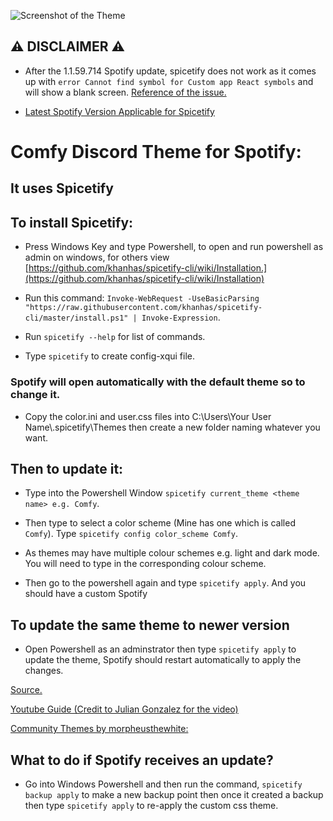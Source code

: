 ![Screenshot of the Theme](https://github.com/Parker06/Comfy/blob/main/Comfy.PNG)

## :warning: DISCLAIMER :warning:

* After the 1.1.59.714 Spotify update, spicetify does not work as it comes up with `error Cannot find symbol for Custom app React symbols` and will show a blank screen. [Reference of the issue.](https://github.com/khanhas/spicetify-cli/issues/845)

* [Latest Spotify Version Applicable for Spicetify](https://spotify.en.uptodown.com/windows/download/3712596)

# Comfy Discord Theme for Spotify:

## It uses Spicetify

## To install Spicetify:

* Press Windows Key and type Powershell, to open and run powershell as admin on windows, for others view [https://github.com/khanhas/spicetify-cli/wiki/Installation.](https://github.com/khanhas/spicetify-cli/wiki/Installation)

* Run this command: `Invoke-WebRequest -UseBasicParsing "https://raw.githubusercontent.com/khanhas/spicetify-cli/master/install.ps1" | Invoke-Expression`.

* Run `spicetify --help` for list of commands.

* Type `spicetify` to create config-xqui file.

### Spotify will open automatically with the default theme so to change it.

* Copy the color.ini and user.css files into C:\Users\Your User Name\\.spicetify\Themes then create a new folder naming whatever you want.

## Then to update it:

* Type into the Powershell Window `spicetify current_theme <theme name> e.g. Comfy`.

* Then type to select a color scheme (Mine has one which is called `Comfy`). Type `spicetify config color_scheme Comfy`.

* As themes may have multiple colour schemes e.g.  light and dark mode. You will need to type in the corresponding colour scheme.

* Then go to the powershell again and type `spicetify apply`. And you should have a custom Spotify

## To update the same theme to newer version

* Open Powershell as an adminstrator then type `spicetify apply` to update the theme, Spotify should restart automatically to apply the changes.

[Source.](https://www.muo.com/tag/customize-spotify-with-spicetify-themes/)

[Youtube Guide (Credit to Julian Gonzalez for the video)](https://www.youtube.com/watch?v=PoSidNiRu-g)

[Community Themes by morpheusthewhite:](https://github.com/morpheusthewhite/spicetify-themes/tree/master)

## What to do if Spotify receives an update?

* Go into Windows Powershell and then run the command, `spicetify backup apply` to make a new backup point then once it created a backup then type `spicetify apply` to re-apply the custom css theme.
